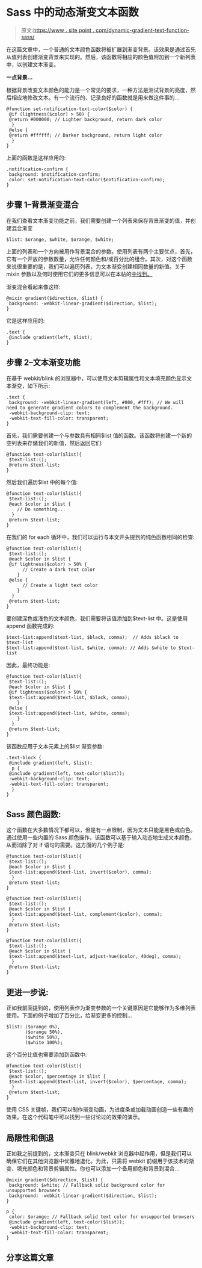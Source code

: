 # Sass 中的动态渐变文本函数

> 原文:[https://www . site point . com/dynamic-gradient-text-function-sass/](https://www.sitepoint.com/dynamic-gradient-text-function-sass/)

在这篇文章中，一个普通的文本颜色函数将被扩展到渐变背景。该效果是通过首先从值列表创建渐变背景来实现的。然后，该函数将相应的颜色值附加到一个新列表中，以创建文本渐变。

**一点背景…**

根据背景改变文本颜色的能力是一个常见的要求，一种方法是测试背景的亮度，然后相应地修改文本。有一个流行的、记录良好的函数就是用来做这件事的…

```
@function set-notification-text-color($color) {
 @if (lightness($color) > 50) {
 @return #000000; // Lighter background, return dark color
  } 
 @else {
 @return #ffffff; // Darker background, return light color
  }
}
```

上面的函数是这样应用的:

```
.notification-confirm {
 background: $notification-confirm;
 color: set-notification-text-color($notification-confirm);
}
```

## 步骤 1–背景渐变混合

在我们查看文本渐变功能之前，我们需要创建一个列表来保存背景渐变的值，并创建混合渐变

```
$list: $orange, $white, $orange, $white;
```

上面的列表和一个方向被用作背景混合的参数。使用列表有两个主要优点，首先，它有一个开放的参数数量，允许任何颜色和/或百分比的组合。其次，对这个函数来说很重要的是，我们可以遍历列表，为文本渐变创建相同数量的新值。关于 mixin 参数以及何时使用它们的更多信息可以在本帖的[中找到。](https://www.sitepoint.com/sass-multiple-arguments-lists-or-arglist/)

渐变混合看起来像这样:

```
@mixin gradient($direction, $list) {
 background: -webkit-linear-gradient($direction, $list);
}
```

它是这样应用的:

```
.text {
 @include gradient(left, $list);
}
```

## 步骤 2–文本渐变功能

在基于 webkit/blink 的浏览器中，可以使用文本剪辑属性和文本填充颜色显示文本渐变，如下所示:

```
.text {
 background: -webkit-linear-gradient(left, #000, #fff); // We will need to generate gradient colors to complement the background.
 -webkit-background-clip: text;
 -webkit-text-fill-color: transparent;
}
```

首先，我们需要创建一个与参数具有相同$list 值的函数。该函数将创建一个新的空列表来存储我们的新值，然后返回它们:

```
@function text-color($list){
 $text-list:();
 @return $text-list;
}
```

然后我们遍历$list 中的每个值:

```
@function text-color($list){
 $text-list:();
 @each $color in $list {
    // Do something...
  }
 @return $text-list;
}
```

在我们的 for each 循环中，我们可以运行与本文开头提到的纯色函数相同的检查:

```
@function text-color($list){
 $text-list:();
 @each $color in $list {
 @if lightness($color) > 50% {
      // Create a dark text color
    } 
 @else {
      // Create a light text color
    }
  }
 @return $text-list;
}
```

要创建深色或浅色的文本颜色，我们需要将该值添加到$text-list 中。这是使用 append 函数完成的:

```
$text-list:append($text-list, $black, comma);  // Adds $black to $text-list
$text-list:append($text-list, $white, comma); // Adds $white to $text-list
```

因此，最终功能是:

```
@function text-color($list){
 $text-list:();
 @each $color in $list {
 @if lightness($color) > 50% {
 $text-list:append($text-list, $black, comma);
    } 
 @else {
 $text-list:append($text-list, $white, comma);
    }
  }
 @return $text-list;
}
```

该函数应用于文本元素上的$list 渐变参数:

```
.text-block {
 @include gradient(left, $list);
  p {
 @include gradient(left, text-color($list));
 -webkit-background-clip: text;
 -webkit-text-fill-color: transparent;
  }
}
```

## Sass 颜色函数:

这个函数在大多数情况下都可以，但是有一点限制，因为文本只能是黑色或白色。通过使用一些内置的 Sass 颜色操作，该函数可以基于输入动态地生成文本颜色，从而消除了对 if 语句的需要。这方面的几个例子是:

```
@function text-color($list){
 $text-list:();
 @each $color in $list {
 $text-list:append($text-list, invert($color), comma);
  }
 @return $text-list;
}

@function text-color($list){
 $text-list:();
 @each $color in $list {
 $text-list:append($text-list, complement($color), comma);
  }
 @return $text-list;
}

@function text-color($list){
 $text-list:();
 @each $color in $list {
 $text-list:append($text-list, adjust-hue($color, 40deg), comma);
  }
 @return $text-list;
}
```

## 更进一步说:

正如我前面提到的，使用列表作为渐变参数的一个关键原因是它能够作为多维列表使用。下面的例子增加了百分比，给渐变更多的控制…

```
$list: ($orange 0%),
       ($orange 50%),
       ($white 50%),
       ($white 100%);
```

这个百分比值也需要添加到函数中:

```
@function text-color($list){
 $text-list:();
 @each $color, $percentage in $list {
 $text-list:append($text-list, invert($color), $percentage, comma);
  }
 @return $text-list;
}
```

使用 CSS 关键帧，我们可以制作渐变动画，为进度条或加载动画创造一些有趣的效果。在这个代码笔中可以找到一些讨论过的效果的演示。

## 局限性和倒退

正如我之前提到的，文本渐变只在 blink/webkit 浏览器中起作用，但是我们可以确保它们在其他浏览器中优雅地退化。为此，只需将 webkit 前缀用于该技术的渐变、填充颜色和背景剪辑属性。你也可以添加一个备用颜色和背景到混合…

```
@mixin gradient($direction, $list) {
 background: $white; // Fallback solid background color for unsupported browsers
 background: -webkit-linear-gradient($direction, $list);
}

p {
 color: $orange; // Fallback solid text color for unsupported browsers
 @include gradient(left, text-color($list));
 -webkit-background-clip: text;
 -webkit-text-fill-color: transparent;
}
```

## 分享这篇文章